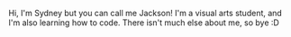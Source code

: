 Hi, I'm Sydney but you can call me Jackson! 
I'm a visual arts student, and I'm also learning how to code.
There isn't much else about me, so bye :D
<!---
actionjackson7/actionjackson7 is a ✨ special ✨ repository because its `README.md` (this file) appears on your GitHub profile.
You can click the Preview link to take a look at your changes.
--->
